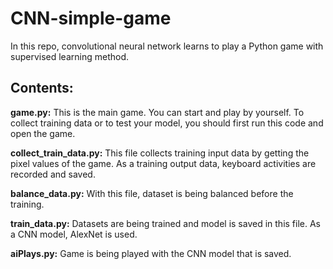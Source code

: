 # CNN-simple-game
In this repo, convolutional neural network learns to play a Python game with supervised learning method.

## Contents:

**game.py:** This is the main game. You can start and play by yourself. To collect training data or to test your model, you should first run this code and open the game.

**collect_train_data.py:** This file collects training input data by getting the pixel values of the game. As a training output data, keyboard activities are recorded and saved.  

**balance_data.py:** With this file, dataset is being balanced before the training.

**train_data.py:** Datasets are being trained and model is saved in this file. As a CNN model, AlexNet is used.

**aiPlays.py:** Game is being played with the CNN model that is saved.
